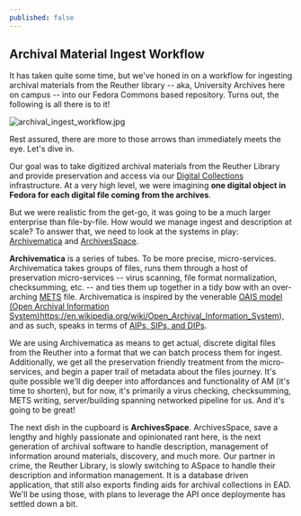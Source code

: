 ```yaml
---
published: false
---
```

## Archival Material Ingest Workflow

It has taken quite some time, but we've honed in on a workflow for ingesting archival materials from the Reuther library -- aka, University Archives here on campus -- into our Fedora Commons based repository.  Turns out, the following is all there is to it!

![archival_ingest_workflow.jpg]({{site.baseurl}}/assets/images/archival_ingest_workflow.jpg)

Rest assured, there are more to those arrows than immediately meets the eye.  Let's dive in.

Our goal was to take digitized archival materials from the Reuther Library and provide preservation and access via our [Digital Collections](http://digitalcollections.nypl.org/about) infrastructure.  At a very high level, we were imagining **one digital object in Fedora for each digital file coming from the archives**.

But we were realistic from the get-go, it was going to be a much larger enterprise than file-by-file.  How would we manage ingest and description at scale?  To answer that, we need to look at the systems in play: [Archivematica](https://www.archivematica.org/en/) and [ArchivesSpace](http://archivesspace.org/).

**Archivematica** is a series of tubes.  To be more precise, micro-services.  Archivematica takes groups of files, runs them through a host of preservation micro-services -- virus scanning, file format normalization, checksumming, etc. -- and ties them up together in a tidy bow with an over-arching [METS](http://www.loc.gov/standards/mets/) file.  Archivematica is inspired by the venerable [OAIS model (Open Archival Information System)]()https://en.wikipedia.org/wiki/Open_Archival_Information_System), and as such, speaks in terms of [AIPs, SIPs, and DIPs](https://en.wikipedia.org/wiki/Open_Archival_Information_System#The_functional_model).  

We are using Archivematica as means to get actual, discrete digital files from the Reuther into a format that we can batch process them for ingest.  Additionally, we get all the preservation friendly treatment from the micro-services, and begin a paper trail of metadata about the files journey.  It's quite possible we'll dig deeper into affordances and functionality of AM (it's time to shorten), but for now, it's primarily a virus checking, checksumming, METS writing, server/building spanning networked pipeline for us.  And it's going to be great!

The next dish in the cupboard is **ArchivesSpace**.  ArchivesSpace, save a lengthy and highly passionate and opinionated rant here, is the next generation of archival software to handle description, management of information around materials, discovery, and much more.  Our partner in crime, the Reuther Library, is slowly switching to ASpace to handle their description and information management.  It is a database driven application, that still also exports finding aids for archival collections in EAD.  We'll be using those, with plans to leverage the API once deploymente has settled down a bit.


